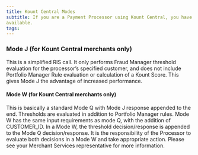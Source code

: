 ```yaml
---
title: Kount Central Modes
subtitle: If you are a Payment Processor using Kount Central, you have access to two additional modes
available.
tags:
---
```


### Mode J (for Kount Central merchants only)

This is a simplified RIS call. It only performs Fraud Manager threshold evaluation for the processor’s
specified customer, and does not include Portfolio Manager Rule evaluation or calculation of a Kount
Score. This gives Mode J the advantage of increased performance.

#### Mode W (for Kount Central merchants only)

This is basically a standard Mode Q with Mode J response appended to the end. Thresholds are
evaluated in addition to Portfolio Manager rules. Mode W has the same input requirements as mode Q,
with the addition of CUSTOMER_ID. In a Mode W, the threshold decision/response is appended to the
Mode Q decision/response. It is the responsibility of the Processor to evaluate both decisions in a Mode
W and take appropriate action. Please see your Merchant Services representative for more information.
